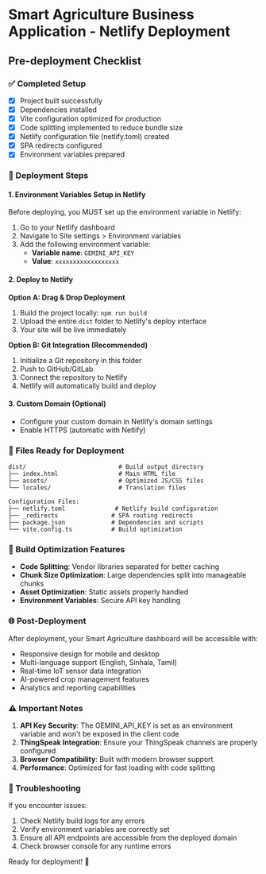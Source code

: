 # Smart Agriculture Business Application - Netlify Deployment

## Pre-deployment Checklist

### ✅ Completed Setup
- [x] Project built successfully
- [x] Dependencies installed
- [x] Vite configuration optimized for production
- [x] Code splitting implemented to reduce bundle size
- [x] Netlify configuration file (netlify.toml) created
- [x] SPA redirects configured
- [x] Environment variables prepared

### 🚀 Deployment Steps

#### 1. Environment Variables Setup in Netlify
Before deploying, you MUST set up the environment variable in Netlify:

1. Go to your Netlify dashboard
2. Navigate to Site settings > Environment variables
3. Add the following environment variable:
   - **Variable name**: `GEMINI_API_KEY`
   - **Value**: `xxxxxxxxxxxxxxxxxx`

#### 2. Deploy to Netlify

**Option A: Drag & Drop Deployment**
1. Build the project locally: `npm run build`
2. Upload the entire `dist` folder to Netlify's deploy interface
3. Your site will be live immediately

**Option B: Git Integration (Recommended)**
1. Initialize a Git repository in this folder
2. Push to GitHub/GitLab
3. Connect the repository to Netlify
4. Netlify will automatically build and deploy

#### 3. Custom Domain (Optional)
- Configure your custom domain in Netlify's domain settings
- Enable HTTPS (automatic with Netlify)

### 📁 Files Ready for Deployment

```
dist/                          # Build output directory
├── index.html                 # Main HTML file
├── assets/                    # Optimized JS/CSS files
└── locales/                   # Translation files

Configuration Files:
├── netlify.toml              # Netlify build configuration
├── _redirects               # SPA routing redirects
├── package.json             # Dependencies and scripts
└── vite.config.ts           # Build optimization
```

### 🔧 Build Optimization Features
- **Code Splitting**: Vendor libraries separated for better caching
- **Chunk Size Optimization**: Large dependencies split into manageable chunks
- **Asset Optimization**: Static assets properly handled
- **Environment Variables**: Secure API key handling

### 🌐 Post-Deployment
After deployment, your Smart Agriculture dashboard will be accessible with:
- Responsive design for mobile and desktop
- Multi-language support (English, Sinhala, Tamil)
- Real-time IoT sensor data integration
- AI-powered crop management features
- Analytics and reporting capabilities

### ⚠️ Important Notes
1. **API Key Security**: The GEMINI_API_KEY is set as an environment variable and won't be exposed in the client code
2. **ThingSpeak Integration**: Ensure your ThingSpeak channels are properly configured
3. **Browser Compatibility**: Built with modern browser support
4. **Performance**: Optimized for fast loading with code splitting

### 🐛 Troubleshooting
If you encounter issues:
1. Check Netlify build logs for any errors
2. Verify environment variables are correctly set
3. Ensure all API endpoints are accessible from the deployed domain
4. Check browser console for any runtime errors

Ready for deployment! 🚀
